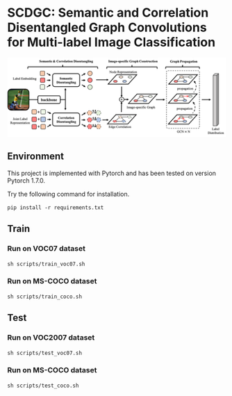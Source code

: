 # SCDGC: Semantic and Correlation Disentangled Graph Convolutions for Multi-label Image Classification

![pipeline](./pics/pipeline.png)

## Environment

This project is implemented with Pytorch and has been tested on version Pytorch 1.7.0.

Try the following command for installation.
```
pip install -r requirements.txt
```

## Train

### Run on VOC07 dataset

```
sh scripts/train_voc07.sh
```

### Run on MS-COCO dataset

```
sh scripts/train_coco.sh
```

## Test

### Run on VOC2007 dataset
```
sh scripts/test_voc07.sh
```
### Run on MS-COCO dataset
```
sh scripts/test_coco.sh
```
